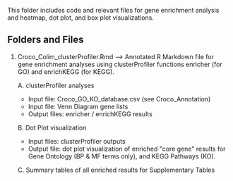 This folder includes code and relevant files for gene enrichment analysis and heatmap, dot plot, and box plot visualizations.

## Folders and Files

1. Croco_Colim_clusterProfiler.Rmd --> Annotated R Markdown file for gene enrichment analyses using clusterProfiler functions enricher (for GO) and enrichKEGG (for KEGG).

    A. clusterProfiler analyses
      - Input file: Croco_GO_KO_database.csv (see Croco_Annotation)
      - Input file: Venn Diagram gene lists
      - Output files: enricher / enrichKEGG results

    B. Dot Plot visualization
      - Input files: clusterProfiler outputs 
      - Output file: dot plot visualization of enriched "core gene" results for Gene Ontology (BP & MF terms only), and KEGG Pathways (KO).

    C. Summary tables of all enriched results for Supplementary Tables


